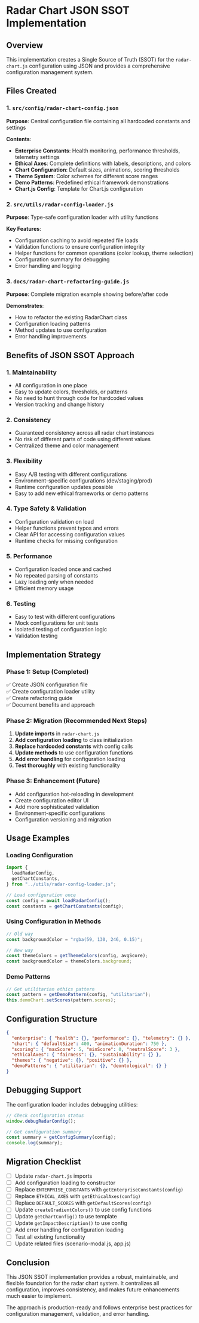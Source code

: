 # Radar Chart JSON SSOT Implementation

## Overview

This implementation creates a Single Source of Truth (SSOT) for the `radar-chart.js` configuration using JSON and provides a comprehensive configuration management system.

## Files Created

### 1. `src/config/radar-chart-config.json`

**Purpose**: Central configuration file containing all hardcoded constants and settings

**Contents**:

- **Enterprise Constants**: Health monitoring, performance thresholds, telemetry settings
- **Ethical Axes**: Complete definitions with labels, descriptions, and colors
- **Chart Configuration**: Default sizes, animations, scoring thresholds
- **Theme System**: Color schemes for different score ranges
- **Demo Patterns**: Predefined ethical framework demonstrations
- **Chart.js Config**: Template for Chart.js configuration

### 2. `src/utils/radar-config-loader.js`

**Purpose**: Type-safe configuration loader with utility functions

**Key Features**:

- Configuration caching to avoid repeated file loads
- Validation functions to ensure configuration integrity
- Helper functions for common operations (color lookup, theme selection)
- Configuration summary for debugging
- Error handling and logging

### 3. `docs/radar-chart-refactoring-guide.js`

**Purpose**: Complete migration example showing before/after code

**Demonstrates**:

- How to refactor the existing RadarChart class
- Configuration loading patterns
- Method updates to use configuration
- Error handling improvements

## Benefits of JSON SSOT Approach

### 1. **Maintainability**

- All configuration in one place
- Easy to update colors, thresholds, or patterns
- No need to hunt through code for hardcoded values
- Version tracking and change history

### 2. **Consistency**

- Guaranteed consistency across all radar chart instances
- No risk of different parts of code using different values
- Centralized theme and color management

### 3. **Flexibility**

- Easy A/B testing with different configurations
- Environment-specific configurations (dev/staging/prod)
- Runtime configuration updates possible
- Easy to add new ethical frameworks or demo patterns

### 4. **Type Safety & Validation**

- Configuration validation on load
- Helper functions prevent typos and errors
- Clear API for accessing configuration values
- Runtime checks for missing configuration

### 5. **Performance**

- Configuration loaded once and cached
- No repeated parsing of constants
- Lazy loading only when needed
- Efficient memory usage

### 6. **Testing**

- Easy to test with different configurations
- Mock configurations for unit tests
- Isolated testing of configuration logic
- Validation testing

## Implementation Strategy

### Phase 1: Setup (Completed)

✅ Create JSON configuration file  
✅ Create configuration loader utility  
✅ Create refactoring guide  
✅ Document benefits and approach

### Phase 2: Migration (Recommended Next Steps)

1. **Update imports** in `radar-chart.js`
2. **Add configuration loading** to class initialization
3. **Replace hardcoded constants** with config calls
4. **Update methods** to use configuration functions
5. **Add error handling** for configuration loading
6. **Test thoroughly** with existing functionality

### Phase 3: Enhancement (Future)

- Add configuration hot-reloading in development
- Create configuration editor UI
- Add more sophisticated validation
- Environment-specific configurations
- Configuration versioning and migration

## Usage Examples

### Loading Configuration

```javascript
import {
  loadRadarConfig,
  getChartConstants,
} from "../utils/radar-config-loader.js";

// Load configuration once
const config = await loadRadarConfig();
const constants = getChartConstants(config);
```

### Using Configuration in Methods

```javascript
// Old way
const backgroundColor = "rgba(59, 130, 246, 0.15)";

// New way
const themeColors = getThemeColors(config, avgScore);
const backgroundColor = themeColors.background;
```

### Demo Patterns

```javascript
// Get utilitarian ethics pattern
const pattern = getDemoPattern(config, "utilitarian");
this.demoChart.setScores(pattern.scores);
```

## Configuration Structure

```json
{
  "enterprise": { "health": {}, "performance": {}, "telemetry": {} },
  "chart": { "defaultSize": 400, "animationDuration": 750 },
  "scoring": { "maxScore": 5, "minScore": 0, "neutralScore": 3 },
  "ethicalAxes": { "fairness": {}, "sustainability": {} },
  "themes": { "negative": {}, "positive": {} },
  "demoPatterns": { "utilitarian": {}, "deontological": {} }
}
```

## Debugging Support

The configuration loader includes debugging utilities:

```javascript
// Check configuration status
window.debugRadarConfig();

// Get configuration summary
const summary = getConfigSummary(config);
console.log(summary);
```

## Migration Checklist

- [ ] Update `radar-chart.js` imports
- [ ] Add configuration loading to constructor
- [ ] Replace `ENTERPRISE_CONSTANTS` with `getEnterpriseConstants(config)`
- [ ] Replace `ETHICAL_AXES` with `getEthicalAxes(config)`
- [ ] Replace `DEFAULT_SCORES` with `getDefaultScores(config)`
- [ ] Update `createGradientColors()` to use config functions
- [ ] Update `getChartConfig()` to use template
- [ ] Update `getImpactDescription()` to use config
- [ ] Add error handling for configuration loading
- [ ] Test all existing functionality
- [ ] Update related files (scenario-modal.js, app.js)

## Conclusion

This JSON SSOT implementation provides a robust, maintainable, and flexible foundation for the radar chart system. It centralizes all configuration, improves consistency, and makes future enhancements much easier to implement.

The approach is production-ready and follows enterprise best practices for configuration management, validation, and error handling.

